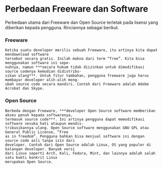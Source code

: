 # Perbedaan Freeware dan Software

Perbedaan utama dari Freeware dan Open Source terletak pada lisensi yang diberikan kepada pengguna. 
Rinciannya sebagai berikut.

### Freeware

    Ketika suatu developer merilis sebuah Freeware, itu artinya kita dapat mendownload software 
    tersebut secara gratis. Inilah makna dari term “free”. Kita bisa menggunakan software ini sepe-
    nuhnya, namun ***secara hukum tidak diizinkan untuk dimodifikasi source codenya kemudian didistribu-
    sikan ulang***. Untuk fitur tambahan, pengguna freeware juga harus membayar developer alih-alih meng-
    ubah source code secara mandiri. Contoh dari Freeware adalah Adobe Acrobat dan Skype.
    
### Open Source
    
    Berbeda dengan Freeware, ***developer Open Source software memberikan akses penuh kepada softwarenya, 
    termasuk source code***. Ini artinya pengguna dapat memodifikasi software sesuka hati ataupun mendis-
    tribusikannya ulang. Open Source software menggunakan GNU GPL atau General Public License, “Free 
    as in freedom”. Pengguna bahkan bisa menjual software ini dengan source code asli tanpa izin dari 
    developer. Contoh dari Open Source adalah Linux, OS yang populer di kalangan developer. Banyak versi 
    dari Linux seperti Arch, Kali, Fedora, Mint, dan lainnya adalah salah satu bukti konkrit Linux 
    merupakan Open Source.

